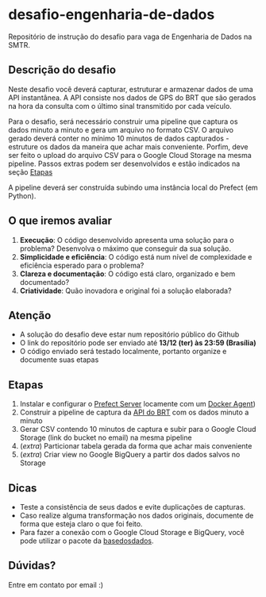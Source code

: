 # desafio-engenharia-de-dados

Repositório de instrução do desafio para vaga de Engenharia de Dados na SMTR.

## Descrição do desafio

Neste desafio você deverá capturar, estruturar e armazenar dados de uma
API instantânea. A API consiste nos dados de GPS do BRT que são gerados
na hora da consulta com o último sinal transmitido por cada veículo.

Para o desafio, será necessário construir uma pipeline que captura os
dados minuto a minuto e gera um arquivo no formato CSV. O arquivo gerado
deverá conter no mínimo 10 minutos de dados capturados - estruture os dados
da maneira que achar mais conveniente. Porfim, deve ser feito o upload
do arquivo CSV para o Google Cloud Storage na mesma pipeline. Passos
extras podem ser desenvolvidos e estão indicados na seção [Etapas](#etapas)

A pipeline deverá ser construída subindo uma
instância local do Prefect (em Python).

## O que iremos avaliar
1. **Execução**: O código desenvolvido apresenta uma solução para o problema? Desenvolva o máximo que conseguir da sua solução.
2. **Simplicidade e eficiência**: O código está num nível de complexidade e eficiência esperado para o problema?
3. **Clareza e documentação**: O código está claro, organizado e bem documentado?
4. **Criatividade**: Quão inovadora e original foi a solução elaborada?

## Atenção

- A solução do desafio deve estar num repositório público do Github
- O link do repositório pode ser enviado até **13/12 (ter) às 23:59 (Brasília)**
- O código enviado será testado localmente, portanto
organize e documente suas etapas

## Etapas

1. Instalar e configurar o
   [Prefect Server](https://docs.prefect.io/orchestration/getting-started/install.html)
   locamente com um [Docker Agent](https://docs.prefect.io/orchestration/agents/docker.html))
2. Construir a pipeline de captura da [API do
   BRT](http://citgisbrj.tacom.srv.br:9977/gtfs-realtime-exporter/findAll/json)
   com os dados minuto a minuto
3. Gerar CSV contendo 10 minutos de captura e subir para o
   Google Cloud Storage (link do bucket no email) na mesma pipeline
4. (_extra_) Particionar tabela gerada da forma que achar mais conveniente
5. (_extra_) Criar view no Google BigQuery a partir dos dados salvos no Storage

## Dicas

- Teste a consistência de seus dados e evite duplicações de capturas.
- Caso realize alguma transformação nos dados originais, documente de forma
  que esteja claro o que foi feito.
- Para fazer a conexão com o Google Cloud Storage e BigQuery, você pode utilizar
  o pacote da
  [basedosdados](https://basedosdados.github.io/mais/reference_api_py/).

## Dúvidas?

Entre em contato por email :)
